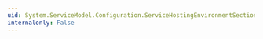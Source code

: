 ```yaml
---
uid: System.ServiceModel.Configuration.ServiceHostingEnvironmentSection.#ctor
internalonly: False
---
```

